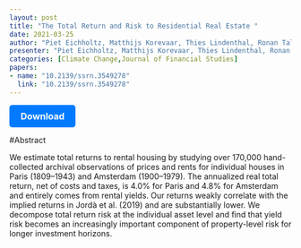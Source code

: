 ```yaml
---
layout: post
title: "The Total Return and Risk to Residential Real Estate "
date: 2021-03-25
author: "Piet Eichholtz, Matthijs Korevaar, Thies Lindenthal, Ronan Tallec"
presenter: "Piet Eichholtz, Matthijs Korevaar, Thies Lindenthal, Ronan Tallec"
categories: [Climate Change,Journal of Financial Studies]
papers:
- name: "10.2139/ssrn.3549278"
  link: "10.2139/ssrn.3549278"
---
```


<p>
  <a href='https://papers.ssrn.com/sol3/papers.cfm?abstract_id=3549278' class='button'>
    Download
  </a>
</p>

<style>
  .button {
    display: inline-block;
    padding: 10px 20px;
    background-color: #007bff;
    color: #fff;
    text-decoration: none;
    border-radius: 5px;
    font-size: 16px;
    font-weight: bold;
  }
</style>

#Abstract
<p>We estimate total returns to rental housing by studying over 170,000 hand-collected archival observations of prices and rents for individual houses in Paris (1809–1943) and Amsterdam (1900–1979). The annualized real total return, net of costs and taxes, is 4.0% for Paris and 4.8% for Amsterdam and entirely comes from rental yields. Our returns weakly correlate with the implied returns in Jordà et al. (2019) and are substantially lower. We decompose total return risk at the individual asset level and find that yield risk becomes an increasingly important component of property-level risk for longer investment horizons.</p>
